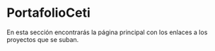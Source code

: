 # PortafolioCeti
En esta sección encontrarás la página principal con los enlaces a los proyectos que se suban.
